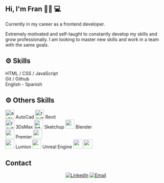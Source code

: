 ## Hi, I'm Fran 🙋‍♂️ 💻

Currently in my career as a frontend developer.<br>

Extremely motivated and self-taught to constantly develop my skills and grow professionally. I am looking to master new skills and work in a team with the same goals.<br>

<!-- I have a [YouTube channel](https://www.youtube.com/channel/UCj8VgHtcox46beRA0DcoPDA/) (in Spanish)  -->

## ⚙ Skills 
HTML / CSS / JavaScript <br>
Git / Github <br>
English - Spanish 

## ⚙ Others Skills
<img src="https://logos-world.net/wp-content/uploads/2020/12/Autocad-Logo.png" alt="autocad" width="28"> AutoCad
<img src="https://mashyo.com/wp-content/uploads/2022/04/make-things-transparent-in-revit.png" alt="revit" width="28"> Revit
 <br>
 <img src="https://e7.pngegg.com/pngimages/993/910/png-clipart-autodesk-3ds-max-3ds-physx-3d-computer-graphics-others-miscellaneous-angle.png" alt="revit" width="28"> 3DsMax
 <img src="" alt="https://e7.pngegg.com/pngimages/803/287/png-clipart-sketchup-architectural-rendering-visualization-3d-modeling-design-blue-angle.png" width="28"> Sketchup
 <img src="https://upload.wikimedia.org/wikipedia/commons/thumb/0/0c/Blender_logo_no_text.svg/2503px-Blender_logo_no_text.svg.png" alt="" width="28"> Blender <br>
 <img src="https://download.logo.wine/logo/Adobe_Premiere_Pro/Adobe_Premiere_Pro-Logo.wine.png" alt="" width="28"> Premier
 <img src="https://upload.wikimedia.org/wikipedia/commons/thumb/c/cb/Adobe_After_Effects_CC_icon.svg/2101px-Adobe_After_Effects_CC_icon.svg.png" alt="" width="28"> <br>
 <img src="https://seeklogo.com/images/L/lumion-3d-logo-948AF388BD-seeklogo.com.png" alt="" width="28"> Lumion
 <img src="https://cdn2.unrealengine.com/ue-logo-stacked-unreal-engine-w-677x545-fac11de0943f.png" alt="" width="28"> Unreal Engine
 <img src="" alt="" width="28">
 <img src="" alt="" width="28">


## Contact

<p align="center">
<a href="https://www.linkedin.com/in/franco-ezequiel-romero-38ab541a3/" target="_blank"><img alt="LinkedIn" src="https://img.shields.io/badge/LinkedIn-@franromero-blue?style=flat&logo=linkedin"></a>
<a href="mailto:franromeroeze@gmail.com"><img alt="Email" src="https://img.shields.io/badge/Email-franromeroeze@gmail.com-blue?style=flat&logo=gmail"></a>
</p>










